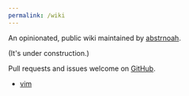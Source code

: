 ```yaml
---
permalink: /wiki
---
```


An opinionated, public wiki maintained by [abstrnoah][2].

(It's under construction.)

Pull requests and issues welcome on [GitHub][1].

* [vim](vim)

[1]: https://github.com/abstrnoah/abstrnoah.github.io
[2]: ../abstrnoah
